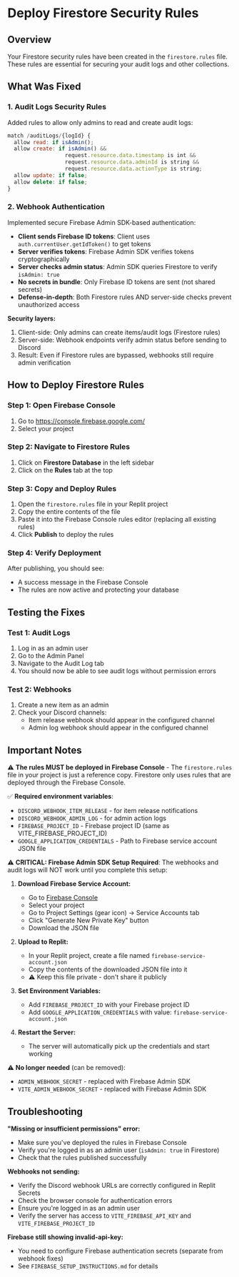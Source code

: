 # Deploy Firestore Security Rules

## Overview
Your Firestore security rules have been created in the `firestore.rules` file. These rules are essential for securing your audit logs and other collections.

## What Was Fixed

### 1. Audit Logs Security Rules
Added rules to allow only admins to read and create audit logs:
```javascript
match /auditLogs/{logId} {
  allow read: if isAdmin();
  allow create: if isAdmin() &&
                  request.resource.data.timestamp is int &&
                  request.resource.data.adminId is string &&
                  request.resource.data.actionType is string;
  allow update: if false;
  allow delete: if false;
}
```

### 2. Webhook Authentication
Implemented secure Firebase Admin SDK-based authentication:
- **Client sends Firebase ID tokens**: Client uses `auth.currentUser.getIdToken()` to get tokens
- **Server verifies tokens**: Firebase Admin SDK verifies tokens cryptographically
- **Server checks admin status**: Admin SDK queries Firestore to verify `isAdmin: true`
- **No secrets in bundle**: Only Firebase ID tokens are sent (not shared secrets)
- **Defense-in-depth**: Both Firestore rules AND server-side checks prevent unauthorized access

**Security layers:**
1. Client-side: Only admins can create items/audit logs (Firestore rules)
2. Server-side: Webhook endpoints verify admin status before sending to Discord
3. Result: Even if Firestore rules are bypassed, webhooks still require admin verification

## How to Deploy Firestore Rules

### Step 1: Open Firebase Console
1. Go to https://console.firebase.google.com/
2. Select your project

### Step 2: Navigate to Firestore Rules
1. Click on **Firestore Database** in the left sidebar
2. Click on the **Rules** tab at the top

### Step 3: Copy and Deploy Rules
1. Open the `firestore.rules` file in your Replit project
2. Copy the entire contents of the file
3. Paste it into the Firebase Console rules editor (replacing all existing rules)
4. Click **Publish** to deploy the rules

### Step 4: Verify Deployment
After publishing, you should see:
- A success message in the Firebase Console
- The rules are now active and protecting your database

## Testing the Fixes

### Test 1: Audit Logs
1. Log in as an admin user
2. Go to the Admin Panel
3. Navigate to the Audit Log tab
4. You should now be able to see audit logs without permission errors

### Test 2: Webhooks
1. Create a new item as an admin
2. Check your Discord channels:
   - Item release webhook should appear in the configured channel
   - Admin log webhook should appear in the configured channel

## Important Notes

⚠️ **The rules MUST be deployed in Firebase Console** - The `firestore.rules` file in your project is just a reference copy. Firestore only uses rules that are deployed through the Firebase Console.

✅ **Required environment variables**:
- `DISCORD_WEBHOOK_ITEM_RELEASE` - for item release notifications
- `DISCORD_WEBHOOK_ADMIN_LOG` - for admin action logs
- `FIREBASE_PROJECT_ID` - Firebase project ID (same as VITE_FIREBASE_PROJECT_ID)
- `GOOGLE_APPLICATION_CREDENTIALS` - Path to Firebase service account JSON file

⚠️ **CRITICAL: Firebase Admin SDK Setup Required**:
The webhooks and audit logs will NOT work until you complete this setup:

1. **Download Firebase Service Account:**
   - Go to [Firebase Console](https://console.firebase.google.com/)
   - Select your project
   - Go to Project Settings (gear icon) → Service Accounts tab
   - Click "Generate New Private Key" button
   - Download the JSON file

2. **Upload to Replit:**
   - In your Replit project, create a file named `firebase-service-account.json`
   - Copy the contents of the downloaded JSON file into it
   - ⚠️ Keep this file private - don't share it publicly

3. **Set Environment Variables:**
   - Add `FIREBASE_PROJECT_ID` with your Firebase project ID
   - Add `GOOGLE_APPLICATION_CREDENTIALS` with value: `firebase-service-account.json`

4. **Restart the Server:**
   - The server will automatically pick up the credentials and start working

⚠️ **No longer needed** (can be removed):
- `ADMIN_WEBHOOK_SECRET` - replaced with Firebase Admin SDK
- `VITE_ADMIN_WEBHOOK_SECRET` - replaced with Firebase Admin SDK

## Troubleshooting

**"Missing or insufficient permissions" error:**
- Make sure you've deployed the rules in Firebase Console
- Verify you're logged in as an admin user (`isAdmin: true` in Firestore)
- Check that the rules published successfully

**Webhooks not sending:**
- Verify the Discord webhook URLs are correctly configured in Replit Secrets
- Check the browser console for authentication errors
- Ensure you're logged in as an admin user
- Verify the server has access to `VITE_FIREBASE_API_KEY` and `VITE_FIREBASE_PROJECT_ID`

**Firebase still showing invalid-api-key:**
- You need to configure Firebase authentication secrets (separate from webhook fixes)
- See `FIREBASE_SETUP_INSTRUCTIONS.md` for details

